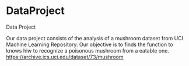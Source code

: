 # DataProject
Data Project

Our data project consists of the analysis of a mushroom dataset from UCI Machine Learning Repository.
Our objective is to finds the function to knows hiw to recognize a poisonous mushroom from a eatable one.
https://archive.ics.uci.edu/dataset/73/mushroom
